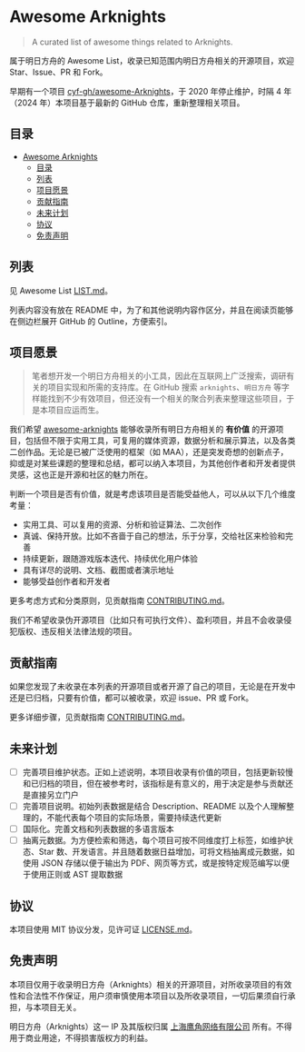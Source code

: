 # Awesome Arknights

> A curated list of awesome things related to Arknights.

属于明日方舟的 Awesome List，收录已知范围内明日方舟相关的开源项目，欢迎 Star、Issue、PR 和 Fork。

早期有一个项目 [cyf-gh/awesome-Arknights](https://github.com/cyf-gh/awesome-Arknights)，于 2020 年停止维护，时隔 4 年（2024 年）本项目基于最新的 GitHub 仓库，重新整理相关项目。

## 目录

- [Awesome Arknights](#awesome-arknights)
    - [目录](#目录)
    - [列表](#列表)
    - [项目愿景](#项目愿景)
    - [贡献指南](#贡献指南)
    - [未来计划](#未来计划)
    - [协议](#协议)
    - [免责声明](#免责声明)

## 列表

见 Awesome List [LIST.md](./LIST.md)。

列表内容没有放在 README 中，为了和其他说明内容作区分，并且在阅读页能够在侧边栏展开 GitHub 的 Outline，方便索引。

## 项目愿景

> 笔者想开发一个明日方舟相关的小工具，因此在互联网上广泛搜索，调研有关的项目实现和所需的支持库。在 GitHub 搜索 `arknights`、`明日方舟` 等字样能找到不少有效项目，但还没有一个相关的聚合列表来整理这些项目，于是本项目应运而生。

我们希望 [awesome-arknights](https://github.com/palmcivet/awesome-arknights) 能够收录所有明日方舟相关的 **有价值** 的开源项目，包括但不限于实用工具，可复用的媒体资源，数据分析和展示算法，以及各类二创作品。无论是已被广泛使用的框架（如 MAA），还是突发奇想的创新点子，抑或是对某些课题的整理和总结，都可以纳入本项目，为其他创作者和开发者提供灵感，这也正是开源和社区的魅力所在。

判断一个项目是否有价值，就是考虑该项目是否能受益他人，可以从以下几个维度考量：

- 实用工具、可以复用的资源、分析和验证算法、二次创作
- 真诚、保持开放。比如不吝啬于自己的想法，乐于分享，交给社区来检验和完善
- 持续更新，跟随游戏版本迭代、持续优化用户体验
- 具有详尽的说明、文档、截图或者演示地址
- 能够受益创作者和开发者

更多考虑方式和分类原则，见贡献指南 [CONTRIBUTING.md](./.github/CONTRIBUTING.md)。

我们不希望收录伪开源项目（比如只有可执行文件）、盈利项目，并且不会收录侵犯版权、违反相关法律法规的项目。

## 贡献指南

如果您发现了未收录在本列表的开源项目或者开源了自己的项目，无论是在开发中还是已归档，只要有价值，都可以被收录，欢迎 issue、PR 或 Fork。

更多详细步骤，见贡献指南 [CONTRIBUTING.md](./.github/CONTRIBUTING.md)。

## 未来计划

- [ ] 完善项目维护状态。正如上述说明，本项目收录有价值的项目，包括更新较慢和已归档的项目，但在被参考时，该指标是有意义的，用于决定是参与贡献还是直接另立门户
- [ ] 完善项目说明。初始列表数据是结合 Description、README 以及个人理解整理的，不能代表每个项目的实际场景，需要持续迭代更新
- [ ] 国际化。完善文档和列表数据的多语言版本
- [ ] 抽离元数据。为方便检索和筛选，每个项目可按不同维度打上标签，如维护状态、Star 数、开发语言。并且随着数据日益增加，可将文档抽离成元数据，如使用 JSON 存储以便于输出为 PDF、网页等方式，或是按特定规范编写以便于使用正则或 AST 提取数据

## 协议

本项目使用 MIT 协议分发，见许可证 [LICENSE.md](./LICENSE.md)。

## 免责声明

本项目仅用于收录明日方舟（Arknights）相关的开源项目，对所收录项目的有效性和合法性不作保证，用户须审慎使用本项目以及所收录项目，一切后果须自行承担，与本项目无关。

明日方舟（Arknights）这一 IP 及其版权归属 [上海鹰角网络有限公司](https://www.hypergryph.com) 所有。不得用于商业用途，不得损害版权方的利益。

